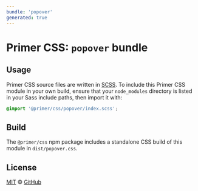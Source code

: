 ```yaml
---
bundle: 'popover'
generated: true
---
```


# Primer CSS: `popover` bundle

## Usage

Primer CSS source files are written in [SCSS]. To include this Primer CSS module in your own build, ensure that your `node_modules` directory is listed in your Sass include paths, then import it with:

```scss
@import '@primer/css/popover/index.scss';
```

## Build

The `@primer/css` npm package includes a standalone CSS build of this module in `dist/popover.css`.

## License

[MIT](https://github.com/primer/css/blob/main/LICENSE) &copy; [GitHub](https://github.com/)

[scss]: https://sass-lang.com/documentation/syntax#scss
